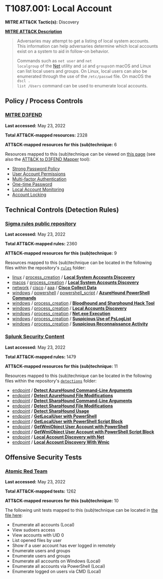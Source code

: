# T1087.001: Local Account
**MITRE ATT&CK Tactic(s):** Discovery

**[MITRE ATT&CK Description](https://attack.mitre.org/techniques/T1087/001)**
<blockquote>Adversaries may attempt to get a listing of local system accounts. This information can help adversaries determine which local accounts exist on a system to aid in follow-on behavior.

Commands such as <code>net user</code> and <code>net localgroup</code> of the [Net](https://attack.mitre.org/software/S0039) utility and <code>id</code> and <code>groups</code>on macOS and Linux can list local users and groups. On Linux, local users can also be enumerated through the use of the <code>/etc/passwd</code> file. On macOS the <code>dscl . list /Users</code> command can be used to enumerate local accounts.</blockquote>

## Policy / Process Controls
### [MITRE D3FEND](https://d3fend.mitre.org/)
**Last accessed:** May 23, 2022

**Total ATT&CK-mapped resources:** 2328

**ATT&CK-mapped resources for this (sub)technique:** 6

Resources mapped to this (sub)technique can be viewed on [this page](https://d3fend.mitre.org/) (see also the [ATT&CK to D3FEND Mapper](https://d3fend.mitre.org/tools/attack-mapper) tool):

* [Strong Password Policy](https://d3fend.mitre.org/technique/d3f:StrongPasswordPolicy)
* [User Account Permissions](https://d3fend.mitre.org/technique/d3f:UserAccountPermissions)
* [Multi-factor Authentication](https://d3fend.mitre.org/technique/d3f:Multi-factorAuthentication)
* [One-time Password](https://d3fend.mitre.org/technique/d3f:One-timePassword)
* [Local Account Monitoring](https://d3fend.mitre.org/technique/d3f:LocalAccountMonitoring)
* [Account Locking](https://d3fend.mitre.org/technique/d3f:AccountLocking)

## Technical Controls (Detection Rules)
### [Sigma rules public repository](https://github.com/SigmaHQ/sigma)
**Last accessed:** May 23, 2022

**Total ATT&CK-mapped rules:** 2360

**ATT&CK-mapped resources for this (sub)technique:** 9

Resources mapped to this (sub)technique can be located in the following files within the repository's <code>[rules](https://github.com/SigmaHQ/sigma/tree/master/rules)</code> folder:

* [linux](https://github.com/SigmaHQ/sigma/tree/master/rules/linux/) / [process_creation](https://github.com/SigmaHQ/sigma/tree/master/rules/linux/process_creation/) / **[Local System Accounts Discovery](https://github.com/SigmaHQ/sigma/blob/master/rules/linux/process_creation/proc_creation_lnx_local_account.yml)**
* [macos](https://github.com/SigmaHQ/sigma/tree/master/rules/macos/) / [process_creation](https://github.com/SigmaHQ/sigma/tree/master/rules/macos/process_creation/) / **[Local System Accounts Discovery](https://github.com/SigmaHQ/sigma/blob/master/rules/macos/process_creation/proc_creation_macos_local_account.yml)**
* [network](https://github.com/SigmaHQ/sigma/tree/master/rules/network/) / [cisco](https://github.com/SigmaHQ/sigma/tree/master/rules/network/cisco/) / [aaa](https://github.com/SigmaHQ/sigma/tree/master/rules/network/cisco/aaa/) / **[Cisco Collect Data](https://github.com/SigmaHQ/sigma/blob/master/rules/network/cisco/aaa/cisco_cli_collect_data.yml)**
* [windows](https://github.com/SigmaHQ/sigma/tree/master/rules/windows/) / [powershell](https://github.com/SigmaHQ/sigma/tree/master/rules/windows/powershell/) / [powershell_script](https://github.com/SigmaHQ/sigma/tree/master/rules/windows/powershell/powershell_script/) / **[AzureHound PowerShell Commands](https://github.com/SigmaHQ/sigma/blob/master/rules/windows/powershell/powershell_script/posh_ps_azurehound_commands.yml)**
* [windows](https://github.com/SigmaHQ/sigma/tree/master/rules/windows/) / [process_creation](https://github.com/SigmaHQ/sigma/tree/master/rules/windows/process_creation/) / **[Bloodhound and Sharphound Hack Tool](https://github.com/SigmaHQ/sigma/blob/master/rules/windows/process_creation/proc_creation_win_hack_bloodhound.yml)**
* [windows](https://github.com/SigmaHQ/sigma/tree/master/rules/windows/) / [process_creation](https://github.com/SigmaHQ/sigma/tree/master/rules/windows/process_creation/) / **[Local Accounts Discovery](https://github.com/SigmaHQ/sigma/blob/master/rules/windows/process_creation/proc_creation_win_local_system_owner_account_discovery.yml)**
* [windows](https://github.com/SigmaHQ/sigma/tree/master/rules/windows/) / [process_creation](https://github.com/SigmaHQ/sigma/tree/master/rules/windows/process_creation/) / **[Net.exe Execution](https://github.com/SigmaHQ/sigma/blob/master/rules/windows/process_creation/proc_creation_win_susp_net_execution.yml)**
* [windows](https://github.com/SigmaHQ/sigma/tree/master/rules/windows/) / [process_creation](https://github.com/SigmaHQ/sigma/tree/master/rules/windows/process_creation/) / **[Suspicious Use of PsLogList](https://github.com/SigmaHQ/sigma/blob/master/rules/windows/process_creation/proc_creation_win_susp_psloglist.yml)**
* [windows](https://github.com/SigmaHQ/sigma/tree/master/rules/windows/) / [process_creation](https://github.com/SigmaHQ/sigma/tree/master/rules/windows/process_creation/) / **[Suspicious Reconnaissance Activity](https://github.com/SigmaHQ/sigma/blob/master/rules/windows/process_creation/proc_creation_win_susp_recon_activity.yml)**

### [Splunk Security Content](https://github.com/splunk/security_content)
**Last accessed:** May 23, 2022

**Total ATT&CK-mapped rules:** 1479

**ATT&CK-mapped resources for this (sub)technique:** 11

Resources mapped to this (sub)technique can be located in the following files within the repository's <code>[detections](https://github.com/splunk/security_content/tree/develop/detections)</code> folder:

* [endpoint](https://github.com/splunk/security_content/tree/develop/detections/endpoint/) / **[Detect AzureHound Command-Line Arguments](https://github.com/splunk/security_content/blob/develop/detections/endpoint/detect_azurehound_command_line_arguments.yml)**
* [endpoint](https://github.com/splunk/security_content/tree/develop/detections/endpoint/) / **[Detect AzureHound File Modifications](https://github.com/splunk/security_content/blob/develop/detections/endpoint/detect_azurehound_file_modifications.yml)**
* [endpoint](https://github.com/splunk/security_content/tree/develop/detections/endpoint/) / **[Detect SharpHound Command-Line Arguments](https://github.com/splunk/security_content/blob/develop/detections/endpoint/detect_sharphound_command_line_arguments.yml)**
* [endpoint](https://github.com/splunk/security_content/tree/develop/detections/endpoint/) / **[Detect SharpHound File Modifications](https://github.com/splunk/security_content/blob/develop/detections/endpoint/detect_sharphound_file_modifications.yml)**
* [endpoint](https://github.com/splunk/security_content/tree/develop/detections/endpoint/) / **[Detect SharpHound Usage](https://github.com/splunk/security_content/blob/develop/detections/endpoint/detect_sharphound_usage.yml)**
* [endpoint](https://github.com/splunk/security_content/tree/develop/detections/endpoint/) / **[GetLocalUser with PowerShell](https://github.com/splunk/security_content/blob/develop/detections/endpoint/getlocaluser_with_powershell.yml)**
* [endpoint](https://github.com/splunk/security_content/tree/develop/detections/endpoint/) / **[GetLocalUser with PowerShell Script Block](https://github.com/splunk/security_content/blob/develop/detections/endpoint/getlocaluser_with_powershell_script_block.yml)**
* [endpoint](https://github.com/splunk/security_content/tree/develop/detections/endpoint/) / **[GetWmiObject User Account with PowerShell](https://github.com/splunk/security_content/blob/develop/detections/endpoint/getwmiobject_user_account_with_powershell.yml)**
* [endpoint](https://github.com/splunk/security_content/tree/develop/detections/endpoint/) / **[GetWmiObject User Account with PowerShell Script Block](https://github.com/splunk/security_content/blob/develop/detections/endpoint/getwmiobject_user_account_with_powershell_script_block.yml)**
* [endpoint](https://github.com/splunk/security_content/tree/develop/detections/endpoint/) / **[Local Account Discovery with Net](https://github.com/splunk/security_content/blob/develop/detections/endpoint/local_account_discovery_with_net.yml)**
* [endpoint](https://github.com/splunk/security_content/tree/develop/detections/endpoint/) / **[Local Account Discovery With Wmic](https://github.com/splunk/security_content/blob/develop/detections/endpoint/local_account_discovery_with_wmic.yml)**


## Offensive Security Tests
### [Atomic Red Team](https://github.com/redcanaryco/atomic-red-team)
**Last accessed:** May 23, 2022

**Total ATT&CK-mapped tests:** 1262

**ATT&CK-mapped resources for this (sub)technique:** 10

The following unit tests mapped to this (sub)technique can be located in [the file here](https://github.com/redcanaryco/atomic-red-team/tree/master/atomics/T1087.001/T1087.001.yaml):

* Enumerate all accounts (Local)
* View sudoers access
* View accounts with UID 0
* List opened files by user
* Show if a user account has ever logged in remotely
* Enumerate users and groups
* Enumerate users and groups
* Enumerate all accounts on Windows (Local)
* Enumerate all accounts via PowerShell (Local)
* Enumerate logged on users via CMD (Local)

